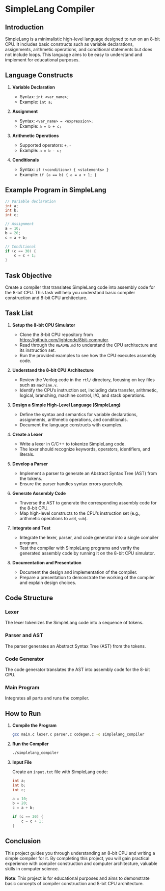 # SimpleLang Compiler

## Introduction

SimpleLang is a minimalistic high-level language designed to run on an 8-bit CPU. It includes basic constructs such as variable declarations, assignments, arithmetic operations, and conditional statements but does not include loops. This language aims to be easy to understand and implement for educational purposes.

## Language Constructs

1. **Variable Declaration**
   - Syntax: `int <var_name>;`
   - Example: `int a;`

2. **Assignment**
   - Syntax: `<var_name> = <expression>;`
   - Example: `a = b + c;`

3. **Arithmetic Operations**
   - Supported operators: `+`, `-`
   - Example: `a = b - c;`

4. **Conditionals**
   - Syntax: `if (<condition>) { <statements> }`
   - Example: `if (a == b) { a = a + 1; }`

## Example Program in SimpleLang

```c
// Variable declaration 
int a;
int b;
int c;

// Assignment 
a = 10;
b = 20;
c = a + b;

// Conditional 
if (c == 30) {
    c = c + 1;
}
```

## Task Objective

Create a compiler that translates SimpleLang code into assembly code for the 8-bit CPU. This task will help you understand basic compiler construction and 8-bit CPU architecture.

## Task List

1. **Setup the 8-bit CPU Simulator**
   - Clone the 8-bit CPU repository from https://github.com/lightcode/8bit-computer.
   - Read through the `README.md` to understand the CPU architecture and its instruction set.
   - Run the provided examples to see how the CPU executes assembly code.

2. **Understand the 8-bit CPU Architecture**
   - Review the Verilog code in the `rtl/` directory, focusing on key files such as `machine.v`.
   - Identify the CPU’s instruction set, including data transfer, arithmetic, logical, branching, machine control, I/O, and stack operations.

3. **Design a Simple High-Level Language (SimpleLang)**
   - Define the syntax and semantics for variable declarations, assignments, arithmetic operations, and conditionals.
   - Document the language constructs with examples.

4. **Create a Lexer**
   - Write a lexer in C/C++ to tokenize SimpleLang code.
   - The lexer should recognize keywords, operators, identifiers, and literals.

5. **Develop a Parser**
   - Implement a parser to generate an Abstract Syntax Tree (AST) from the tokens.
   - Ensure the parser handles syntax errors gracefully.

6. **Generate Assembly Code**
   - Traverse the AST to generate the corresponding assembly code for the 8-bit CPU.
   - Map high-level constructs to the CPU’s instruction set (e.g., arithmetic operations to `add`, `sub`).

7. **Integrate and Test**
   - Integrate the lexer, parser, and code generator into a single compiler program.
   - Test the compiler with SimpleLang programs and verify the generated assembly code by running it on the 8-bit CPU simulator.

8. **Documentation and Presentation**
   - Document the design and implementation of the compiler.
   - Prepare a presentation to demonstrate the working of the compiler and explain design choices.

## Code Structure

### Lexer

The lexer tokenizes the SimpleLang code into a sequence of tokens.

### Parser and AST

The parser generates an Abstract Syntax Tree (AST) from the tokens.

### Code Generator

The code generator translates the AST into assembly code for the 8-bit CPU.

### Main Program

Integrates all parts and runs the compiler.

## How to Run

1. **Compile the Program**
   ```sh
   gcc main.c lexer.c parser.c codegen.c -o simplelang_compiler
   ```

2. **Run the Compiler**
   ```sh
   ./simplelang_compiler
   ```

3. **Input File**

   Create an `input.txt` file with SimpleLang code:
   ```c
   int a;
   int b;
   int c;

   a = 10;
   b = 20;
   c = a + b;

   if (c == 30) {
       c = c + 1;
   }
   ```

## Conclusion

This project guides you through understanding an 8-bit CPU and writing a simple compiler for it. By completing this project, you will gain practical experience with compiler construction and computer architecture, valuable skills in computer science.

**Note**: This project is for educational purposes and aims to demonstrate basic concepts of compiler construction and 8-bit CPU architecture.
